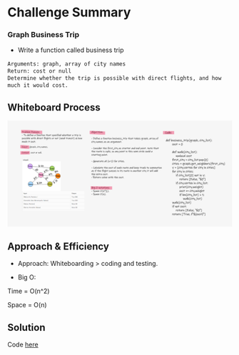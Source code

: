 # Challenge Summary

### Graph Business Trip

- Write a function called business trip
```
Arguments: graph, array of city names
Return: cost or null
Determine whether the trip is possible with direct flights, and how much it would cost.
```
## Whiteboard Process

![whiteboard](business-trip.PNG)

## Approach & Efficiency

- Approach:
Whiteboarding > coding and testing.

- Big O:

Time = O(n^2)

Space = O(n)

## Solution

Code [here](graph_business_trip.py)